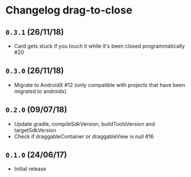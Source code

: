 # Changelog drag-to-close

## `0.3.1` (26/11/18)

- Card gets stuck if you touch it while it's been closed programmatically #20

## `0.3.0` (26/11/18)

- Migrate to AndroidX #12 (only compatible with projects that have been migrated to androidx)

## `0.2.0` (09/07/18)

- Update gradle, compileSdkVersion, buildToolsVersion and targetSdkVersion
- Check if draggableContainer or draggableView is null #16

## `0.1.0` (24/06/17)

- Initial release
